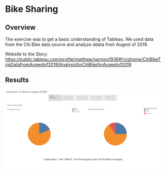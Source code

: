 # Bike Sharing


## Overview
The exercise was to get a basic understanding of Tableau. We used data from the Citi Bike data source and analyze ddata from Augest of 2019.

Website to the Story: https://public.tableau.com/profile/matthew.harmon1936#!/vizhome/CitiBikeTripDatafromAugestof2019/AnalysisforCitiBikeforAugestof2019

## Results
![](images/demographics.png)